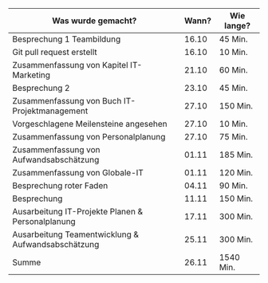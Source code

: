Was wurde gemacht? | Wann? | Wie lange?
--- | --- | ---
Besprechung 1 Teambildung | 16.10 | 45 Min.
Git pull request erstellt | 16.10 | 10 Min.
Zusammenfassung von Kapitel IT-Marketing | 21.10 | 60 Min.
Besprechung 2 | 23.10 | 45 Min.
Zusammenfassung von Buch IT-Projektmanagement | 27.10 | 150 Min.
Vorgeschlagene Meilensteine angesehen | 27.10 | 10 Min.
Zusammenfassung von Personalplanung | 27.10 | 75 Min.
Zusammenfassung von Aufwandsabschätzung | 01.11 | 185 Min.
Zusammenfassung von Globale-IT | 01.11 | 120 Min.
Besprechung roter Faden | 04.11 | 90 Min.
Besprechung | 11.11 | 150 Min.
Ausarbeitung IT-Projekte Planen & Personalplanung | 17.11 | 300 Min.
Ausarbeitung Teamentwicklung & Aufwandsabschätzung | 25.11 | 300 Min.
Summe | 26.11 | 1540 Min.
